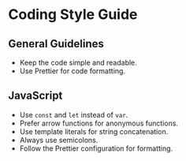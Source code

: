# Coding Style Guide

## General Guidelines
- Keep the code simple and readable.
- Use Prettier for code formatting.

## JavaScript
- Use `const` and `let` instead of `var`.
- Prefer arrow functions for anonymous functions.
- Use template literals for string concatenation.
- Always use semicolons.
- Follow the Prettier configuration for formatting.
  